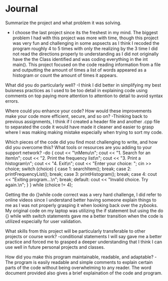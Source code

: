 # Journal
Summarize the project and what problem it was solving.
- I choose the last project since its the freshest in my mind. The biggest problem I had with this project was more with time, though this project was very fun and challenging in some aspsects as I think I recoded the program roughly 4 to 5 times with only the realizing by the 3 time I did not read the directions properly to understanding as I did not originally have the the Class identified and was coding everything in the int main(). This project focused on the code reading information from a file and outputting the amount of times a list of words appeared as a histogram or count the amount of times it appears. 

What did you do particularly well?
-I think I did better in simplifying my best buisness practices as I used to be too detail in explaining code using comments on top paying more attention to attention to detail to avoid syntax errors.


Where could you enhance your code? How would these improvements make your code more efficient, secure, and so on?
-Thinking back to previous assignments, I think if I created a header file and another .cpp file to separated the code it would have made it cleaner and easier to grasp where I was making making mistake especially when trying to sort my code.

Which pieces of the code did you find most challenging to write, and how did you overcome this? What tools or resources are you adding to your support network?
-do {
        cout << "\nMenu\n";
        cout << "1. Search for an item\n";
        cout << "2. Print the frequency list\n";
        cout << "3. Print a histogram\n";
        cout << "4. Exit\n";
        cout << "Enter your choice: ";
        cin >> choice;
        switch (choice) {
        case 1:
            searchItem();
            break;
        case 2:
            printFrequencyList();
            break;
        case 3:
            printHistogram();
            break;
        case 4:
            cout << "Exiting program...\n";
            break;
        default:
            cout << "Invalid choice. Try again.\n";
        }
    } while (choice != 4);
    
Getting the do {}while code correct was a very hard challenge, I did refer to online videos since I understand better having someone explain things to me as I was not properly grasping it when looking back over the zybooks. My original code on my laptop was utilizing the if statement but using the do {} while with switch statements gave me a better transition when the code is utilized especially for user validation. 


What skills from this project will be particularly transferable to other projects or course work?
-conditional statements I will say gave me a better practice and forced me to grasped a deeper understanding that I think I can use well in future personal projects and classes. 

How did you make this program maintainable, readable, and adaptable?
-The program is easily readable and simple comments to explain certain parts of the code without being overwhelming to any reader. The word document provided also gives a brief explaination of the code and program. 
